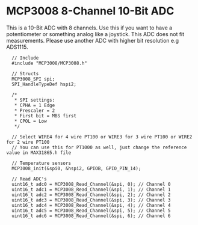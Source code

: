 # MCP3008 8-Channel 10-Bit ADC
This is a 10-Bit ADC with 8 channels. Use this if you want to have a potentiometer or something analog like a joystick. 
This ADC does not fit measurements. Please use another ADC with higher bit resolution e.g ADS1115.

```
  // Include
  #include "MCP3008/MCP3008.h"
  
  // Structs
  MCP3008_SPI spi;
  SPI_HandleTypeDef hspi2;
  
  /*
   * SPI settings:
   * CPHA = 1 Edge
   * Prescaler = 2
   * First bit = MBS first
   * CPOL = Low
   */
  
  // Select WIRE4 for 4 wire PT100 or WIRE3 for 3 wire PT100 or WIRE2 for 2 wire PT100
  // You can use this for PT1000 as well, just change the reference value in MAX31865.h file
  
  // Temperature sensors
  MCP3008_init(&spi0, &hspi2, GPIOB, GPIO_PIN_14);
  
  // Read ADC's
  uint16_t adc0 = MCP3008_Read_Channel(&spi, 0); // Channel 0
  uint16_t adc1 = MCP3008_Read_Channel(&spi, 1); // Channel 1
  uint16_t adc2 = MCP3008_Read_Channel(&spi, 2); // Channel 2
  uint16_t adc3 = MCP3008_Read_Channel(&spi, 3); // Channel 3
  uint16_t adc4 = MCP3008_Read_Channel(&spi, 4); // Channel 4
  uint16_t adc5 = MCP3008_Read_Channel(&spi, 5); // Channel 5
  uint16_t adc6 = MCP3008_Read_Channel(&spi, 6); // Channel 6

```
